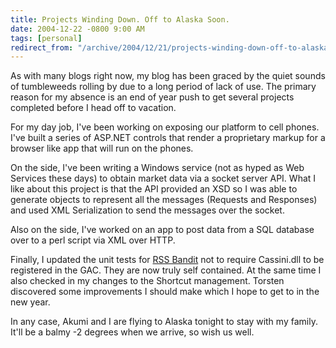```yaml
---
title: Projects Winding Down. Off to Alaska Soon.
date: 2004-12-22 -0800 9:00 AM
tags: [personal]
redirect_from: "/archive/2004/12/21/projects-winding-down-off-to-alaska-soon.aspx/"
---
```


As with many blogs right now, my blog has been graced by the quiet
sounds of tumbleweeds rolling by due to a long period of lack of use.
The primary reason for my absence is an end of year push to get several
projects completed before I head off to vacation.

For my day job, I've been working on exposing our platform to cell
phones. I've built a series of ASP.NET controls that render a
proprietary markup for a browser like app that will run on the phones.

On the side, I've been writing a Windows service (not as hyped as Web
Services these days) to obtain market data via a socket server API. What
I like about this project is that the API provided an XSD so I was able
to generate objects to represent all the messages (Requests and
Responses) and used XML Serialization to send the messages over the
socket.

Also on the side, I've worked on an app to post data from a SQL database
over to a perl script via XML over HTTP.

Finally, I updated the unit tests for [RSS
Bandit](http://www.rssbandit.org/) not to require Cassini.dll to be
registered in the GAC. They are now truly self contained. At the same
time I also checked in my changes to the Shortcut management. Torsten
discovered some improvements I should make which I hope to get to in the
new year.

In any case, Akumi and I are flying to Alaska tonight to stay with my
family. It'll be a balmy -2 degrees when we arrive, so wish us well.

